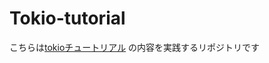 # Tokio-tutorial

こちらは[tokioチュートリアル](https://zenn.dev/magurotuna/books/tokio-tutorial-ja) の内容を実践するリポジトリです